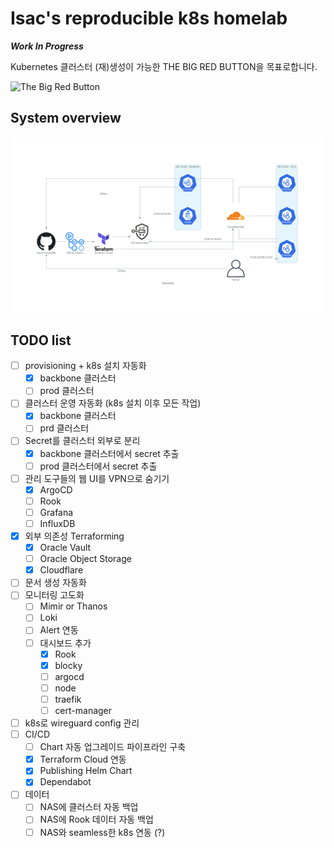 # Isac's reproducible k8s homelab

**_Work In Progress_**

Kubernetes 클러스터 (재)생성이 가능한 THE BIG RED BUTTON을 목표로합니다.

![The Big Red Button](https://abisimanjuntak.files.wordpress.com/2013/12/day-of-the-doctor-trailer-seize-the-moment.jpg)


## System overview

![System Overview](docs/diagram/overview.png?raw=true "Overview")

## TODO list

- [ ] provisioning + k8s 설치 자동화
    - [x] backbone 클러스터
    - [ ] prod 클러스터
- [ ] 클러스터 운영 자동화 (k8s 설치 이후 모든 작업)
    - [x] backbone 클러스터
    - [ ] prd 클러스터
- [ ] Secret를 클러스터 외부로 분리
    - [x] backbone 클러스터에서 secret 추출
    - [ ] prod 클러스터에서 secret 추출
- [ ] 관리 도구들의 웹 UI를 VPN으로 숨기기
    - [x] ArgoCD
    - [ ] Rook
    - [ ] Grafana
    - [ ] InfluxDB
- [x] 외부 의존성 Terraforming
    - [x] Oracle Vault
    - [ ] Oracle Object Storage
    - [x] Cloudflare
- [ ] 문서 생성 자동화
- [ ] 모니터링 고도화
    - [ ] Mimir or Thanos
    - [ ] Loki
    - [ ] Alert 연동
    - [ ] 대시보드 추가
        - [x] Rook
        - [x] blocky
        - [ ] argocd
        - [ ] node
        - [ ] traefik
        - [ ] cert-manager
- [ ] k8s로 wireguard config 관리
- [ ] CI/CD
    - [ ] Chart 자동 업그레이드 파이프라인 구축
    - [x] Terraform Cloud 연동
    - [x] Publishing Helm Chart
    - [x] Dependabot
- [ ] 데이터
    - [ ] NAS에 클러스터 자동 백업
    - [ ] NAS에 Rook 데이터 자동 백업
    - [ ] NAS와 seamless한 k8s 연동 (?)